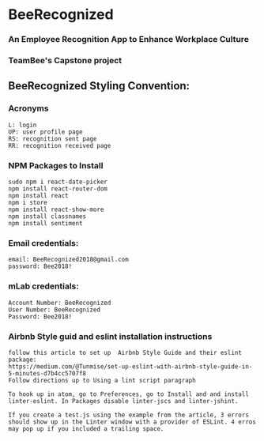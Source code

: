# BeeRecognized
### An Employee Recognition App to Enhance Workplace Culture
### TeamBee's Capstone project


## BeeRecognized Styling Convention:

### Acronyms

```
L: login
UP: user profile page
RS: recognition sent page
RR: recognition received page
```

### NPM Packages to Install
    sudo npm i react-date-picker
    npm install react-router-dom
    npm install react
    npm i store
    npm install react-show-more
    npm install classnames
    npm install sentiment

### Email credentials:
    email: BeeRecognized2018@gmail.com
    password: Bee2018!

### mLab credentials:
    Account Number: BeeRecognized
    User Number: BeeRecognized
    Password: Bee2018!

### Airbnb Style guid and eslint installation instructions
    follow this article to set up  Airbnb Style Guide and their eslint package:
    https://medium.com/@Tunmise/set-up-eslint-with-airbnb-style-guide-in-5-minutes-d7b4cc5707f8
    Follow directions up to Using a lint script paragraph

    To hook up in atom, go to Preferences, go to Install and and install linter-eslint. In Packages disable linter-jscs and linter-jshint.

    If you create a test.js using the example from the article, 3 errors should show up in the Linter window with a provider of ESLint. 4 erros may pop up if you included a trailing space.

